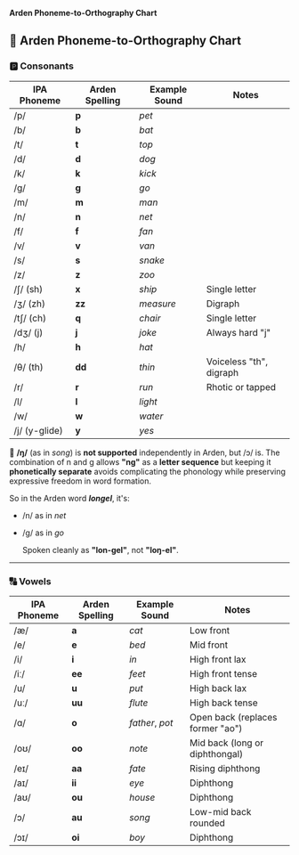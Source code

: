 **Arden Phoneme-to-Orthography Chart**

## **🧠 Arden Phoneme-to-Orthography Chart**

### **🅿️ Consonants**

| IPA Phoneme | Arden Spelling | Example Sound | Notes |
| ----- | ----- | ----- | ----- |
| /p/ | **p** | *pet* |  |
| /b/ | **b** | *bat* |  |
| /t/ | **t** | *top* |  |
| /d/ | **d** | *dog* |  |
| /k/ | **k** | *kick* |  |
| /g/ | **g** | *go* |  |
| /m/ | **m** | *man* |  |
| /n/ | **n** | *net* |  |
| /f/ | **f** | *fan* |  |
| /v/ | **v** | *van* |  |
| /s/ | **s** | *snake* |  |
| /z/ | **z** | *zoo* |  |
| /ʃ/ (sh) | **x** | *ship* | Single letter |
| /ʒ/ (zh) | **zz** | *measure* | Digraph |
| /tʃ/ (ch) | **q** | *chair* | Single letter |
| /dʒ/ (j) | **j** | *joke* | Always hard "j" |
| /h/ | **h** | *hat* |  |
| /θ/ (th) | **dd** | *thin* | Voiceless "th", digraph |
| /r/ | **r** | *run* | Rhotic or tapped |
| /l/ | **l** | *light* |  |
| /w/ | **w** | *water* |  |
| /j/ (y-glide) | **y** | *yes* |  |

🚫 **/ŋ/** (as in *song*) is **not supported** independently in Arden, but /ɔ/ is. The combination of n and g allows **"ng"** as a **letter sequence** but keeping it **phonetically separate** avoids complicating the phonology while preserving expressive freedom in word formation.

So in the Arden word ***longel***, it's:

* /n/ as in *net*

* /g/ as in *go*

  Spoken cleanly as **"lon-gel"**, not **"loŋ-el"**.

---

### **🔠 Vowels**

| IPA Phoneme | Arden Spelling | Example Sound | Notes |
| ----- | ----- | ----- | ----- |
| /æ/ | **a** | *cat* | Low front |
| /e/ | **e** | *bed* | Mid front |
| /i/ | **i** | *in* | High front lax |
| /iː/ | **ee** | *feet* | High front tense |
| /u/ | **u** | *put* | High back lax |
| /uː/ | **uu** | *flute* | High back tense |
| /ɑ/ | **o** | *father*, *pot* | Open back (replaces former "ao") |
| /oʊ/ | **oo** | *note* | Mid back (long or diphthongal) |
| /eɪ/ | **aa** | *fate* | Rising diphthong |
| /aɪ/ | **ii** | *eye* | Diphthong |
| /aʊ/ | **ou** | *house* | Diphthong |
| /ɔ/ | **au** | *song* | Low-mid back rounded |
| /ɔɪ/ | **oi** | *boy* | Diphthong |


